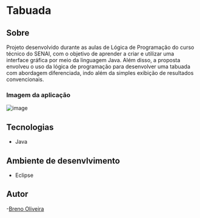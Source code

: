 # Tabuada
## Sobre
Projeto desenvolvido durante as aulas de Lógica de Programação do curso técnico do SENAI, com o objetivo de aprender a criar e utilizar uma interface gráfica por meio da linguagem Java.
Além disso, a proposta envolveu o uso da lógica de programação para desenvolver uma tabuada com abordagem diferenciada, indo além da simples exibição de resultados convencionais.
### Imagem da aplicação

![image](https://github.com/user-attachments/assets/2540ea72-e7ed-4998-9903-19b38c2eb448)

## Tecnologias
- Java
## Ambiente de desenvlvimento
- Eclipse
## Autor
-[Breno Oliveira](https://www.linkedin.com/in/breno-oliveira-assis-reis-203010351/)
